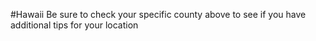 #Hawaii
 Be sure to check your specific county above to see if you have additional tips for your location